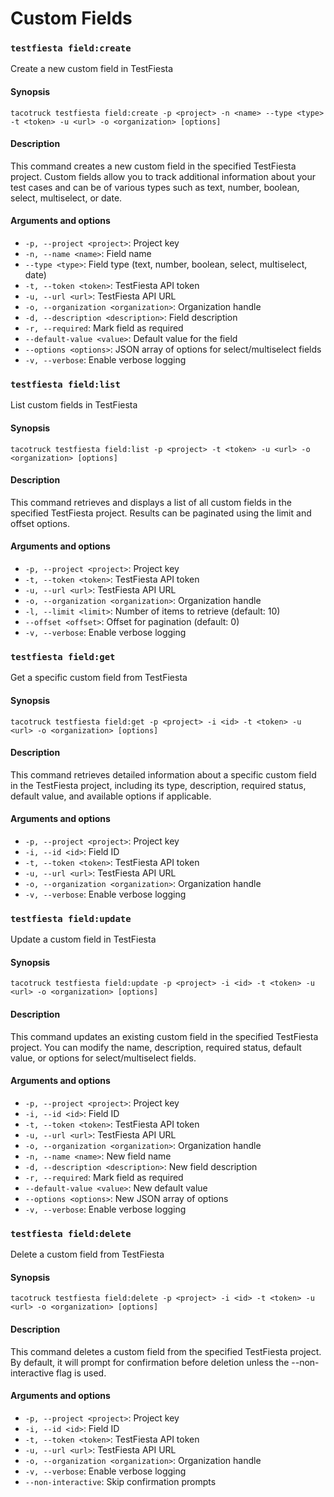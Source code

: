 # Custom Fields

### `testfiesta field:create`

Create a new custom field in TestFiesta

#### Synopsis

```
tacotruck testfiesta field:create -p <project> -n <name> --type <type> -t <token> -u <url> -o <organization> [options]
```

#### Description

This command creates a new custom field in the specified TestFiesta project. Custom fields allow you to track additional information about your test cases and can be of various types such as text, number, boolean, select, multiselect, or date.

#### Arguments and options

* `-p, --project <project>`: Project key
* `-n, --name <name>`: Field name
* `--type <type>`: Field type (text, number, boolean, select, multiselect, date)
* `-t, --token <token>`: TestFiesta API token
* `-u, --url <url>`: TestFiesta API URL
* `-o, --organization <organization>`: Organization handle
* `-d, --description <description>`: Field description
* `-r, --required`: Mark field as required
* `--default-value <value>`: Default value for the field
* `--options <options>`: JSON array of options for select/multiselect fields
* `-v, --verbose`: Enable verbose logging

### `testfiesta field:list`

List custom fields in TestFiesta

#### Synopsis

```
tacotruck testfiesta field:list -p <project> -t <token> -u <url> -o <organization> [options]
```

#### Description

This command retrieves and displays a list of all custom fields in the specified TestFiesta project. Results can be paginated using the limit and offset options.

#### Arguments and options

* `-p, --project <project>`: Project key
* `-t, --token <token>`: TestFiesta API token
* `-u, --url <url>`: TestFiesta API URL
* `-o, --organization <organization>`: Organization handle
* `-l, --limit <limit>`: Number of items to retrieve (default: 10)
* `--offset <offset>`: Offset for pagination (default: 0)
* `-v, --verbose`: Enable verbose logging

### `testfiesta field:get`

Get a specific custom field from TestFiesta

#### Synopsis

```
tacotruck testfiesta field:get -p <project> -i <id> -t <token> -u <url> -o <organization> [options]
```

#### Description

This command retrieves detailed information about a specific custom field in the TestFiesta project, including its type, description, required status, default value, and available options if applicable.

#### Arguments and options

* `-p, --project <project>`: Project key
* `-i, --id <id>`: Field ID
* `-t, --token <token>`: TestFiesta API token
* `-u, --url <url>`: TestFiesta API URL
* `-o, --organization <organization>`: Organization handle
* `-v, --verbose`: Enable verbose logging

### `testfiesta field:update`

Update a custom field in TestFiesta

#### Synopsis

```
tacotruck testfiesta field:update -p <project> -i <id> -t <token> -u <url> -o <organization> [options]
```

#### Description

This command updates an existing custom field in the specified TestFiesta project. You can modify the name, description, required status, default value, or options for select/multiselect fields.

#### Arguments and options

* `-p, --project <project>`: Project key
* `-i, --id <id>`: Field ID
* `-t, --token <token>`: TestFiesta API token
* `-u, --url <url>`: TestFiesta API URL
* `-o, --organization <organization>`: Organization handle
* `-n, --name <name>`: New field name
* `-d, --description <description>`: New field description
* `-r, --required`: Mark field as required
* `--default-value <value>`: New default value
* `--options <options>`: New JSON array of options
* `-v, --verbose`: Enable verbose logging

### `testfiesta field:delete`

Delete a custom field from TestFiesta

#### Synopsis

```
tacotruck testfiesta field:delete -p <project> -i <id> -t <token> -u <url> -o <organization> [options]
```

#### Description

This command deletes a custom field from the specified TestFiesta project. By default, it will prompt for confirmation before deletion unless the --non-interactive flag is used.

#### Arguments and options

* `-p, --project <project>`: Project key
* `-i, --id <id>`: Field ID
* `-t, --token <token>`: TestFiesta API token
* `-u, --url <url>`: TestFiesta API URL
* `-o, --organization <organization>`: Organization handle
* `-v, --verbose`: Enable verbose logging
* `--non-interactive`: Skip confirmation prompts
